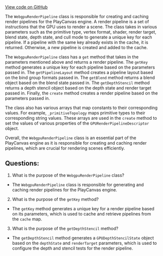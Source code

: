 [View code on GitHub](https://github.com/playcanvas/engine/src/platform/graphics/webgpu/webgpu-render-pipeline.js)

The `WebgpuRenderPipeline` class is responsible for creating and caching render pipelines for the PlayCanvas engine. A render pipeline is a set of instructions that the GPU uses to render a scene. The class takes in various parameters such as the primitive type, vertex format, shader, render target, blend state, depth state, and cull mode to generate a unique key for each pipeline. If a pipeline with the same key already exists in the cache, it is returned. Otherwise, a new pipeline is created and added to the cache.

The `WebgpuRenderPipeline` class has a `get` method that takes in the parameters mentioned above and returns a render pipeline. The `getKey` method generates a unique key for each pipeline based on the parameters passed in. The `getPipelineLayout` method creates a pipeline layout based on the bind group formats passed in. The `getBlend` method returns a blend object based on the blend state passed in. The `getDepthStencil` method returns a depth stencil object based on the depth state and render target passed in. Finally, the `create` method creates a render pipeline based on the parameters passed in.

The class also has various arrays that map constants to their corresponding values. For example, `_primitiveTopology` maps primitive types to their corresponding string values. These arrays are used in the `create` method to set the values of various properties of the `GPURenderPipelineDescriptor` object.

Overall, the `WebgpuRenderPipeline` class is an essential part of the PlayCanvas engine as it is responsible for creating and caching render pipelines, which are crucial for rendering scenes efficiently.
## Questions: 
 1. What is the purpose of the `WebgpuRenderPipeline` class?
- The `WebgpuRenderPipeline` class is responsible for generating and caching render pipelines for the PlayCanvas engine.

2. What is the purpose of the `getKey` method?
- The `getKey` method generates a unique key for a render pipeline based on its parameters, which is used to cache and retrieve pipelines from the `cache` map.

3. What is the purpose of the `getDepthStencil` method?
- The `getDepthStencil` method generates a `GPUDepthStencilState` object based on the `depthState` and `renderTarget` parameters, which is used to configure the depth and stencil tests for the render pipeline.